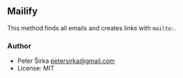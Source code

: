 ## Mailify

This method finds all emails and creates links with `mailto:`.

### Author

- Peter Širka <petersirka@gmail.com>
- License: MIT